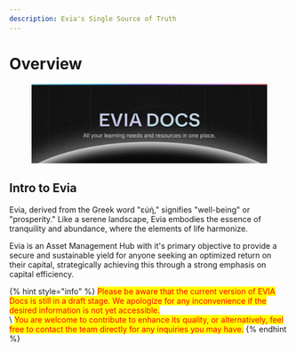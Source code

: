 ```yaml
---
description: Evia's Single Source of Truth
---
```


# Overview

<figure><img src=".gitbook/assets/Frame 47022132.png" alt=""><figcaption></figcaption></figure>

## Intro to Evia

Evia, derived from the Greek word "εὐή," signifies "well-being" or "prosperity." Like a serene landscape, Evia embodies the essence of tranquility and abundance, where the elements of life harmonize.

Evia is an Asset Management Hub with it's primary objective to provide a secure and sustainable yield for anyone seeking an optimized return on their capital, strategically achieving this through a strong emphasis on capital efficiency.

{% hint style="info" %}
<mark style="color:red;">Please be aware that the current version of EVIA Docs is still in a draft stage. We apologize for any inconvenience if the desired information is not yet accessible.</mark> \
\ <mark style="color:red;">You are welcome to contribute to enhance its quality, or alternatively, feel free to contact the team directly for any inquiries you may have.</mark>
{% endhint %}
